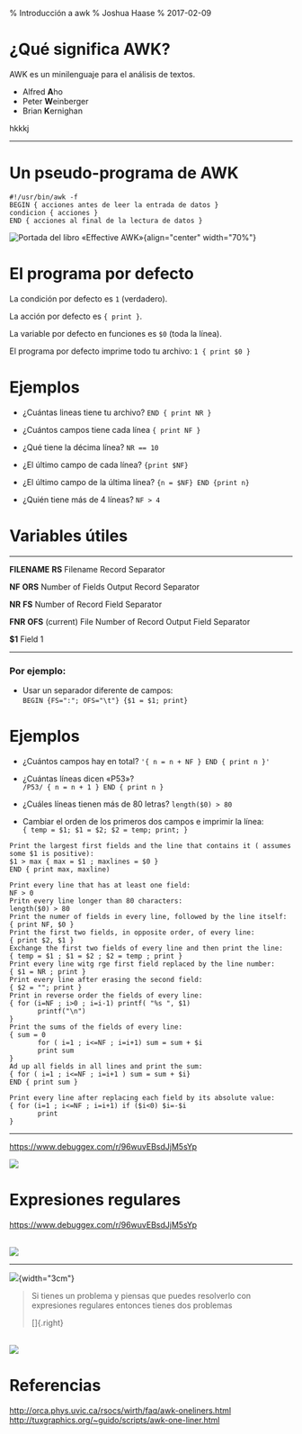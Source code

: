 % Introducción a awk 
% Joshua Haase
% 2017-02-09

# ¿Qué significa AWK?

AWK es un minilenguaje para el análisis de textos.

- Alfred **A**ho
- Peter **W**einberger
- Brian **K**ernighan

![]()hkkkj

---

# Un pseudo-programa de AWK

```
#!/usr/bin/awk -f
BEGIN { acciones antes de leer la entrada de datos }
condicion { acciones }
END { acciones al final de la lectura de datos }
```

![Portada del libro «Effective AWK»](data/curso-awk/awk-program.jpg ){align="center" width="70%"}

# El programa por defecto

La condición por defecto es `1` (verdadero).

La acción por defecto es `{ print }`.

La variable por defecto en funciones es `$0` (toda la línea).

El programa por defecto imprime todo tu archivo: `1 { print $0 }`

# Ejemplos

- ¿Cuántas lineas tiene tu archivo? `END { print NR }`

- ¿Cuántos campos tiene cada línea `{ print NF }`

- ¿Qué tiene la décima línea? `NR == 10`

- ¿El último campo de cada línea? `{print $NF}`

- ¿El último campo de la última línea? `{n = $NF} END {print n}`

- ¿Quién tiene más de 4 líneas? `NF > 4`

# Variables útiles

---------------------------------------   ---------------------------------------
**FILENAME**                              **RS**
Filename                                  Record Separator

**NF**                                    **ORS**
Number of Fields                          Output Record Separator

**NR**                                    **FS**
Number of Record                          Field Separator

**FNR**                                   **OFS**
(current) File Number of Record           Output Field Separator

**$1**
Field 1
---------------------------------------   ---------------------------------------

### Por ejemplo:

- Usar un separador diferente de campos: \
    `BEGIN {FS=":"; OFS="\t"} {$1 = $1; print}`

# Ejemplos

- ¿Cuántos campos hay en total? `'{ n = n + NF } END { print n }'`

- ¿Cuántas líneas dicen «P53»? \
    `/P53/ { n = n + 1 } END { print n }`

- ¿Cuáles líneas tienen más de 80 letras? `length($0) > 80`

- Cambiar el orden de los primeros dos campos e imprimir la línea: \
`{ temp = $1; $1 = $2; $2 = temp; print; }`


```
Print the largest first fields and the line that contains it ( assumes some $1 is positive):
$1 > max { max = $1 ; maxlines = $0 }
END { print max, maxline)
       
Print every line that has at least one field:
NF > 0
Pritn every line longer than 80 characters:
length($0) > 80
Print the numer of fields in every line, followed by the line itself:
{ print NF, $0 }
Print the first two fields, in opposite order, of every line:
{ print $2, $1 }
Exchange the first two fields of every line and then print the line:
{ temp = $1 ; $1 = $2 ; $2 = temp ; print }
Print every line witg rge first field replaced by the line number:
{ $1 = NR ; print }
Print every line after erasing the second field:
{ $2 = ""; print }
Print in reverse order the fields of every line:
{ for (i=NF ; i>0 ; i=i-1) printf( "%s ", $1)
       printf("\n")
}       
Print the sums of the fields of every line:
{ sum = 0
       for ( i=1 ; i<=NF ; i=i+1) sum = sum + $i
       print sum
}       
Ad up all fields in all lines and print the sum:
{ for ( i=1 ; i<=NF ; i=i+1 ) sum = sum + $i}
END { print sum }       
       
Print every line after replacing each field by its absolute value:
{ for (i=1 ; i<=NF ; i=i+1) if ($i<0) $i=-$i
       print
}       
```


---

https://www.debuggex.com/r/96wuvEBsdJjM5sYp

![](https://www.debuggex.com/i/qKgm7vjZYPHmDCUb.png )

# Expresiones regulares

https://www.debuggex.com/r/96wuvEBsdJjM5sYp

\
![](https://imgs.xkcd.com/comics/regular_expressions.png )

---

![](http://apps-oracle.ru/wp-content/uploads/2010/03/ancient-egyptian-regexp-300x177.jpg ){width="3cm"}

> Si tienes un problema y piensas que puedes resolverlo con expresiones regulares
> entonces tienes dos problemas
>
> []{.right}

\
![](https://bunyk.files.wordpress.com/2013/09/awk_sed.png )

# Referencias

http://orca.phys.uvic.ca/rsocs/wirth/faq/awk-oneliners.html
http://tuxgraphics.org/~guido/scripts/awk-one-liner.html
